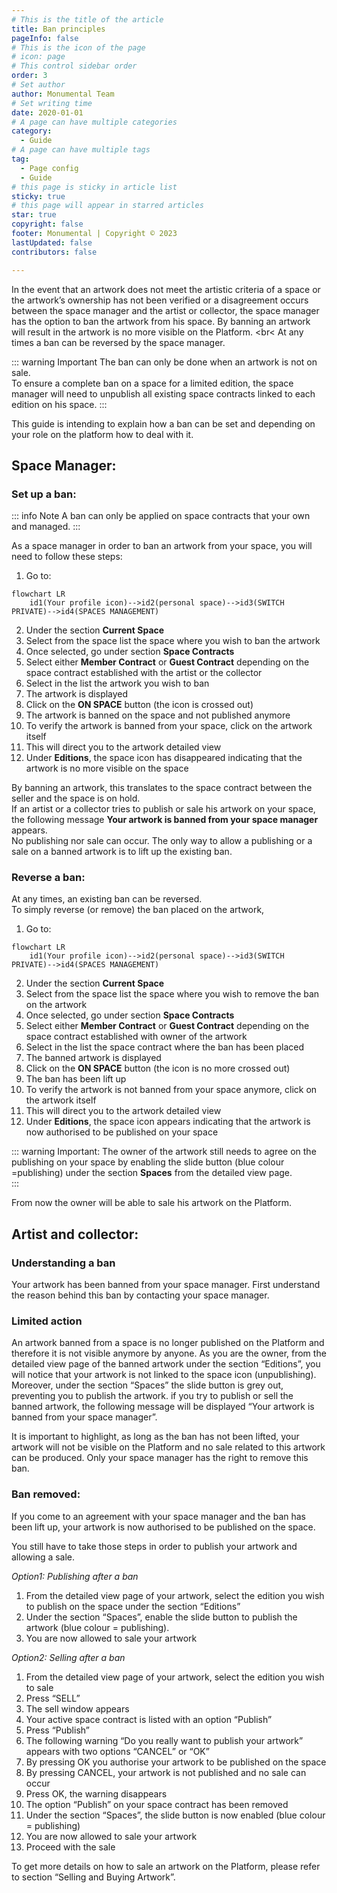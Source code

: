 ```yaml
---
# This is the title of the article
title: Ban principles
pageInfo: false
# This is the icon of the page
# icon: page
# This control sidebar order
order: 3
# Set author
author: Monumental Team     
# Set writing time
date: 2020-01-01
# A page can have multiple categories
category:
  - Guide
# A page can have multiple tags
tag:
  - Page config
  - Guide
# this page is sticky in article list
sticky: true
# this page will appear in starred articles
star: true
copyright: false
footer: Monumental | Copyright © 2023
lastUpdated: false
contributors: false

---
```

In the event that an artwork does not meet the artistic criteria of a space or the artwork’s ownership has not been verified or a disagreement occurs between the space manager and the artist or collector, the space manager has the option to ban the artwork from his space. By banning an artwork will result in the artwork is no more visible on the Platform. 
<br<
At any times a ban can be reversed by the space manager.

::: warning Important
The ban can only be done when an artwork is not on sale. 
<br>
To ensure a complete ban on a space for a limited edition, the space manager will need to unpublish all existing space contracts linked to each edition on his space.
:::

This guide is intending to explain how a ban can be set and depending on your role on the platform how to deal with it.

## Space Manager:

### Set up a ban:

::: info Note
A ban can only be applied on space contracts that your own and managed.
:::

As a space manager in order to ban an artwork from your space, you will need to follow these steps:
1.	Go to:
```mermaid
flowchart LR
    id1(Your profile icon)-->id2(personal space)-->id3(SWITCH PRIVATE)-->id4(SPACES MANAGEMENT)
```
2. Under the section **Current Space**
3. Select from the space list the space where you wish to ban the artwork
4. Once selected, go under section **Space Contracts**
5. Select either **Member Contract** or **Guest Contract** depending on the space contract established with the artist or the collector
6. Select in the list the artwork you wish to ban
7. The artwork is displayed
8. Click on the **ON SPACE** button (the icon is crossed out)
9. The artwork is banned on the space and not published anymore 
10. To verify the artwork is banned from your space, click on the artwork itself
11. This will direct you to the artwork detailed view
12. Under **Editions**, the space icon has disappeared indicating that the artwork is no more visible on the space


By banning an artwork, this translates to the space contract between the seller and the space is on hold.
<br>
If an artist or a collector tries to publish or sale his artwork on your space, the following message **Your artwork is banned from your space manager** appears. <br>
No publishing nor sale can occur. The only way to allow a publishing or a sale on a banned artwork is to lift up the existing ban.

### Reverse a ban:

At any times, an existing ban can be reversed. 
<br>
To simply reverse (or remove) the ban placed on the artwork, 

1. Go to:

```mermaid
flowchart LR
    id1(Your profile icon)-->id2(personal space)-->id3(SWITCH PRIVATE)-->id4(SPACES MANAGEMENT)
```

2. Under the section **Current Space**
3. Select from the space list the space where you wish to remove the ban on the artwork
4. Once selected, go under section **Space Contracts**
5. Select either **Member Contract** or **Guest Contract** depending on the space contract established with owner of the artwork
6. Select in the list the space contract where the ban has been placed
7. The banned artwork is displayed
8. Click on the **ON SPACE** button (the icon is no more crossed out)
9. The ban has been lift up
10. To verify the artwork is not banned from your space anymore, click on the artwork itself
11. This will direct you to the artwork detailed view
12. Under **Editions**, the space icon appears indicating that the artwork is now authorised to be published on your space

::: warning Important:
The owner of the artwork still needs to agree on the publishing on your space by enabling the slide button (blue colour =publishing)  under the section **Spaces** from the detailed view page. <br>
:::

From now the owner will be able to sale his artwork on the Platform.

## Artist and collector:

### Understanding a ban

Your artwork has been banned from your space manager. First understand the reason behind this ban by contacting your space manager. 


### Limited action
An artwork banned from a space is no longer published on the Platform and therefore it is not visible anymore by anyone.
As you are the owner, from the detailed view page of the banned artwork under the section “Editions”, you will notice that your artwork is not linked to the space icon (unpublishing). Moreover, under the section “Spaces” the slide button is grey out, preventing you to publish the artwork.
if you try to publish or sell the banned artwork, the following message will be displayed 
“Your artwork is banned from your space manager”.

It is important to highlight, as long as the ban has not been lifted, your artwork will not be visible on the Platform and no sale related to this artwork can be produced.
Only your space manager has the right to remove this ban.

### Ban removed:

If you come to an agreement with your space manager and the ban has been lift up, your artwork is now authorised to be published on the space.

You still have to take those steps in order to publish your artwork and allowing a sale.

_Option1: Publishing after a ban_

1. From the detailed view page of your artwork, select the edition you wish to publish on the space under the section “Editions”
2. Under the section “Spaces”, enable the slide button to publish the artwork (blue colour = publishing).
3. You are now allowed to sale your artwork
 
_Option2: Selling after a ban_

1. From the detailed view page of your artwork, select the edition you wish to sale
2. Press “SELL” 
3. The sell window appears 
4. Your active space contract is listed with an option “Publish”
5. Press “Publish”
6. The following warning “Do you really want to publish your artwork” appears with two options “CANCEL” or “OK”
7. By pressing OK you authorise your artwork to be published on the space
8. By pressing CANCEL, your artwork is not published and no sale can occur
9. Press OK, the warning disappears
10. The option “Publish” on your space contract has been removed
11. Under the section “Spaces”, the slide button is now enabled (blue colour = publishing) 
12. You are now allowed to sale your artwork
13. Proceed with the sale

To get more details on how to sale an artwork on the Platform, please refer to section “Selling and Buying Artwork”.
